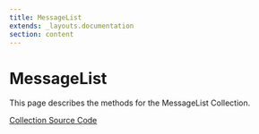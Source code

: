 ```yaml
---
title: MessageList
extends: _layouts.documentation
section: content
---
```


# MessageList

This page describes the methods for the MessageList Collection.

[Collection Source Code](https://github.com/supergrecko/RiotQuest/blob/master/src/RiotQuest/Components/Collections/MessageList.php)


